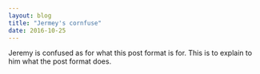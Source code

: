```yaml
---
layout: blog
title: "Jermey's cornfuse"
date: 2016-10-25
---
```


Jeremy is confused as for what this post format is for. This is to explain to him what the post format does.
